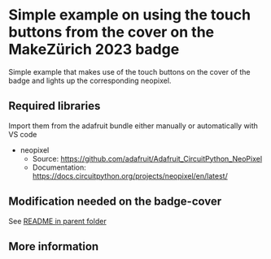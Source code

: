 # Simple example on using the touch buttons from the cover on the MakeZürich 2023 badge
Simple example that makes use of the touch buttons on the cover of the badge and lights up the corresponding neopixel.

## Required libraries
Import them from the adafruit bundle either manually or automatically with VS code
- neopixel
    - Source: https://github.com/adafruit/Adafruit_CircuitPython_NeoPixel
    - Documentation: https://docs.circuitpython.org/projects/neopixel/en/latest/

## Modification needed on the badge-cover
See [README in parent folder](../README.md)

## More information
